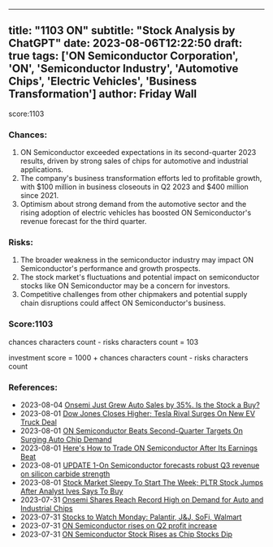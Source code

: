 
---
title: "1103 ON"
subtitle: "Stock Analysis by ChatGPT"
date: 2023-08-06T12:22:50
draft: true
tags: ['ON Semiconductor Corporation', 'ON', 'Semiconductor Industry', 'Automotive Chips', 'Electric Vehicles', 'Business Transformation']
author: Friday Wall
---

score:1103
### Chances:
1. ON Semiconductor exceeded expectations in its second-quarter 2023 results, driven by strong sales of chips for automotive and industrial applications.
2. The company's business transformation efforts led to profitable growth, with $100 million in business closeouts in Q2 2023 and $400 million since 2021.
3. Optimism about strong demand from the automotive sector and the rising adoption of electric vehicles has boosted ON Semiconductor's revenue forecast for the third quarter.
### Risks:
1. The broader weakness in the semiconductor industry may impact ON Semiconductor's performance and growth prospects.
2. The stock market's fluctuations and potential impact on semiconductor stocks like ON Semiconductor may be a concern for investors.
3. Competitive challenges from other chipmakers and potential supply chain disruptions could affect ON Semiconductor's business.
### Score:1103
chances characters count - risks characters count = 103

investment score = 1000 + chances characters count - risks characters count
### References:
- 2023-08-04 [Onsemi Just Grew Auto Sales by 35%. Is the Stock a Buy?](https://finance.yahoo.com/m/237fe952-8205-3fcc-b77b-27973fb2cd28/onsemi-just-grew-auto-sales.html?.tsrc=rss)
- 2023-08-01 [Dow Jones Closes Higher; Tesla Rival Surges On New EV Truck Deal](https://finance.yahoo.com/m/dc59ff4b-1fe5-31a1-9093-f1d908839418/dow-jones-closes-higher%3B.html?.tsrc=rss)
- 2023-08-01 [ON Semiconductor Beats Second-Quarter Targets On Surging Auto Chip Demand](https://finance.yahoo.com/m/0c82720a-5a9c-3c0c-9b5c-e0f0ee17b813/on-semiconductor-beats.html?.tsrc=rss)
- 2023-08-01 [Here's How to Trade ON Semiconductor After Its Earnings Beat](https://finance.yahoo.com/m/4ed05ab5-7b72-33fd-b3c9-4b7a21f1b79e/here%27s-how-to-trade-on.html?.tsrc=rss)
- 2023-08-01 [UPDATE 1-On Semiconductor forecasts robust Q3 revenue on silicon carbide strength](https://finance.yahoo.com/news/1-semiconductor-forecasts-robust-q3-172510170.html?.tsrc=rss)
- 2023-08-01 [Stock Market Sleepy To Start The Week; PLTR Stock Jumps After Analyst Ives Says To Buy](https://finance.yahoo.com/m/e06fc91c-b23d-3bbb-94b2-15f184110f48/stock-market-sleepy-to-start.html?.tsrc=rss)
- 2023-07-31 [Onsemi Shares Reach Record High on Demand for Auto and Industrial Chips](https://finance.yahoo.com/m/0f62aa61-93f9-361f-9ac7-6da92157ce86/onsemi-shares-reach-record.html?.tsrc=rss)
- 2023-07-31 [Stocks to Watch Monday: Palantir, J&J, SoFi, Walmart](https://finance.yahoo.com/m/99a6c987-100a-357f-97bb-33a29ff49d8d/stocks-to-watch-monday%3A.html?.tsrc=rss)
- 2023-07-31 [ON Semiconductor rises on Q2 profit increase](https://finance.yahoo.com/video/semiconductor-rises-q2-profit-increase-144406965.html?.tsrc=rss)
- 2023-07-31 [ON Semiconductor Stock Rises as Chip Stocks Dip](https://finance.yahoo.com/m/d14cb8cb-a684-3444-a393-6664f87e348b/on-semiconductor-stock-rises.html?.tsrc=rss)


                